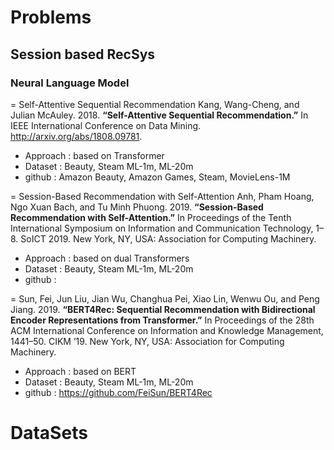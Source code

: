 # Problems

## Session based RecSys

### Neural Language Model 
= Self-Attentive Sequential Recommendation
Kang, Wang-Cheng, and Julian McAuley. 2018. <b>“Self-Attentive Sequential Recommendation.”</b> In IEEE International Conference on Data Mining. http://arxiv.org/abs/1808.09781.

- Approach : based on Transformer
- Dataset : Beauty, Steam ML-1m, ML-20m
- github : Amazon Beauty, Amazon Games, Steam, MovieLens-1M

= Session-Based Recommendation with Self-Attention
Anh, Pham Hoang, Ngo Xuan Bach, and Tu Minh Phuong. 2019. <b>“Session-Based Recommendation with Self-Attention.”</b> In Proceedings of the Tenth International Symposium on Information and Communication Technology, 1–8. SoICT 2019. New York, NY, USA: Association for Computing Machinery.

- Approach : based on dual Transformers
- Dataset : Beauty, Steam ML-1m, ML-20m
- github : 

= Sun, Fei, Jun Liu, Jian Wu, Changhua Pei, Xiao Lin, Wenwu Ou, and Peng Jiang. 2019. <b>“BERT4Rec: Sequential Recommendation with Bidirectional Encoder Representations from Transformer.”</b> In Proceedings of the 28th ACM International Conference on Information and Knowledge Management, 1441–50. CIKM ’19. New York, NY, USA: Association for Computing Machinery.

- Approach : based on BERT
- Dataset : Beauty, Steam ML-1m, ML-20m
- github : https://github.com/FeiSun/BERT4Rec 



# DataSets



